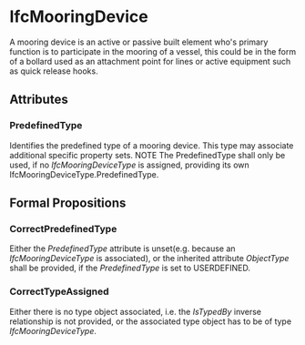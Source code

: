 # IfcMooringDevice

A mooring device is an active or passive built element who's primary function is to participate in the mooring of a vessel, this could be in the form of a bollard used as an attachment point for lines or active equipment such as quick release hooks.
<!-- end of short definition -->

## Attributes

### PredefinedType
Identifies the predefined type of a mooring device. This type may associate additional specific property sets.
NOTE The PredefinedType shall only be used, if no _IfcMooringDeviceType_ is assigned, providing its own IfcMooringDeviceType.PredefinedType.

## Formal Propositions

### CorrectPredefinedType
Either the _PredefinedType_ attribute is unset(e.g. because an _IfcMooringDeviceType_ is associated), or the inherited attribute _ObjectType_ shall be provided, if the _PredefinedType_ is set to USERDEFINED.

### CorrectTypeAssigned
Either there is no type object associated, i.e. the _IsTypedBy_ inverse relationship is not provided, or the associated type object has to be of type _IfcMooringDeviceType_.
